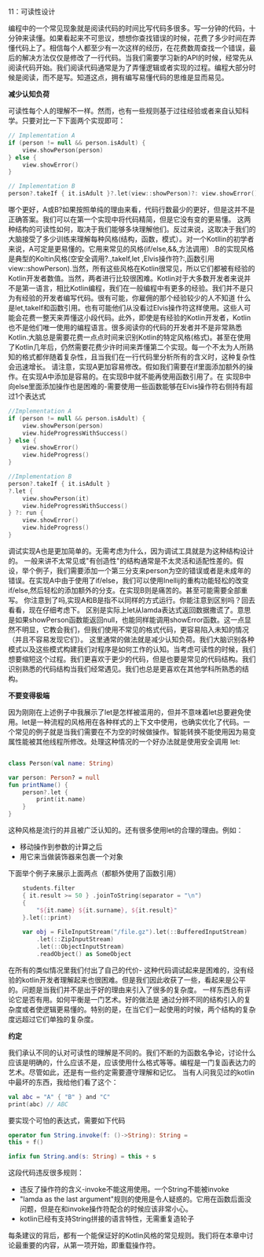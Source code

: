 11：可读性设计

编程中的一个常见现象就是阅读代码的时间比写代码多很多。写一分钟的代码，十分钟来读懂。如果看起来不可思议，想想你查找错误的时候，花费了多少时间在弄懂代码上了。相信每个人都至少有一次这样的经历，在花费数周查找一个错误，最后的解决方法仅仅是修改了一行代码。当我们需要学习新的API的时候，经常先从阅读代码开始。我们阅读代码通常是为了弄懂逻辑或者实现的过程。编程大部分时候是阅读，而不是写。知道这点，拥有编写易懂代码的思维是显而易见。

**减少认知负荷**

可读性每个人的理解不一样。然而，也有一些规则基于过往经验或者来自认知科学。只要对比一下下面两个实现即可：
```kotlin
// Implementation A 
if (person != null && person.isAdult) {
    view.showPerson(person)
} else {
    view.showError()
} 

// Implementation B
person?.takeIf { it.isAdult }?.let(view::showPerson)?: view.showError()
```
哪个更好，A或B?如果按照单纯的理由来看，代码行数最少的更好，但是这并不是正确答案。我们可以在第一个实现中将代码精简，但是它没有变的更易懂。
这两种结构的可读性如何，取决于我们能够多块理解他们。反过来说，这取决于我们的大脑接受了多少训练来理解每种风格(结构，函数，模式）。对一个Kotllin的初学者来说，A可定是更易懂的。它用来常见的风格(if/else,&&,方法调用）.B的实现风格是典型的Koltin风格(空安全调用?.,takeIf,let ,Elvis操作符?:,函数引用view::showPerson).当然，所有这些风格在Kotlin很常见，所以它们都被有经验的Kotlin开发者数值。当然，两者进行比较很困难。Kotlin对于大多数开发者来说并不是第一语言，相比Kotlin编程，我们在一般编程中有更多的经验。我们并不是只为有经验的开发者编写代码。很有可能，你雇佣的那个经验较少的人不知道 什么是let,takeIf和函数引用。也有可能他们从没看过Elvis操作符这样使用。这些人可能会花费一整天来弄懂这小段代码。此外，即使是有经验的Kotlin开发者，Kotlin也不是他们唯一使用的编程语言。很多阅读你的代码的开发者并不是非常熟悉Kotlin.大脑总是需要花费一点点时间来识别Kotlin的特定风格(格式)。甚至在使用了Kotlin几年后，仍然需要花费少许时间来弄懂第二个实现。每一个不太为人所熟知的格式都伴随着复杂性，且当我们在一行代码里分析所有的含义时，这种复杂性会迅速增长。
请注意，实现A更加容易修改。假如我们需要在if里面添加额外的操作。在实现A中添加是容易的。在实现B中就不能再使用函数引用了。在 实现B中向else里面添加操作也是困难的-需要使用一些函数能够在Elvis操作符右侧持有超过1个表达式 
```kotlin
//Implementation A
if (person != null && person.isAdult) {
    view.showPerson(person)
    view.hideProgressWithSuccess()
} else {
    view.showError()
    view.hideProgress()
}

//Implementation B
person?.takeIf { it.isAdult }
?.let {
    view.showPerson(it)
    view.hideProgressWithSuccess()
} ?: run {
    view.showError()
    view.hideProgress()
}
```
调试实现A也是更加简单的。无需考虑为什么，因为调试工具就是为这种结构设计的。
一般来讲不太常见或"有创造性"的结构通常是不太灵活和适配性差的。假设，举个例子，我们需要添加一个第三分支来person为空的错误或者是未成年的错误。在实现A中由于使用了if/else，我们可以使用Inellij的重构功能轻松的改变if/else,然后轻松的添加额外的分支。在实现B则是痛苦的。甚至可能需要全部重写。
你注意到了吗,实现A和B是指不以同样的方式运行。你能注意到区别吗？回去看看，现在仔细考虑下。
区别是实际上let从lamda表达式返回数据撒谎了。意思是如果showPerson函数能返回null，也能同样能调用showError函数。这一点显然不明显，它教会我们，但我们使用不常见的格式代码，更容易陷入未知的情况（并且不容易发现它们）。
这里通常的做法就是减少认知负荷。我们大脑识别各种模式以及这些模式构建我们对程序是如何工作的认知。当考虑可读性的时候，我们想要缩短这个过程。我们更喜欢于更少的代码，但是也要是常见的代码结构。我们识别熟悉的代码结构当我们经常遇见。我们也总是更喜欢在其他学科所熟悉的结构。

**不要变得极端**

因为刚刚在上述例子中我展示了let是怎样被滥用的，但并不意味着let总要避免使用。let是一种流程的风格用在各种样式的上下文中使用，也确实优化了代码。一个常见的例子就是当我们需要在不为空的时候做操作。智能转换不能使用因为易变属性能被其他线程所修改。处理这种情况的一个好办法就是使用安全调用 let:
```kotlin

class Person(val name: String)

var person: Person? = null
fun printName() {
    person?.let {
        print(it.name)
    }
}
```
这种风格是流行的并且被广泛认知的。还有很多使用let的合理的理由。例如：

- 移动操作到参数的计算之后
- 用它来当做装饰器来包裹一个对象

下面举个例子来展示上面两点（都额外使用了函数引用）
```kotlin
    students.filter
    { it.result >= 50 } .joinToString(separator = "\n")
    {
        "${it.name} ${it.surname}, ${it.result}"
    }.let(::print)
    
    var obj = FileInputStream("/file.gz").let(::BufferedInputStream)
        .let(::ZipInputStream)
        .let(::ObjectInputStream)
        .readObject() as SomeObject
```
在所有的类似情况里我们付出了自己的代价- 这种代码调试起来是困难的，没有经验的kotlin开发者理解起来也很困难。但是我们因此收获了一些，看起来是公平的。问题是当我们并不是出于好的理由来引入了很多的复杂度。
一样东西总有评论它是否有用。如何平衡是一门艺术。好的做法是 通过分辨不同的结构引入的复杂度或者使逻辑更易懂的。特别的是，在当它们一起使用的时候，两个结构的复杂度远超过它们单独的复杂度。

**约定**

我们承认不同的认对可读性的理解是不同的。我们不断的为函数名争论，讨论什么应该是明确的，什么应该不是，应该使用什么格式等等。编程是一门复函表达力的艺术。尽管如此，还是有一些约定需要遵守理解和记忆。
当有人问我见过的kotlin中最坏的东西，我给他们看了这个：
```kotlin
val abc = "A" { "B" } and "C"
print(abc) // ABC
```
要实现个可怕的表达式，需要如下代码
```kotlin
operator fun String.invoke(f: ()->String): String =
this + f()

infix fun String.and(s: String) = this + s
```
这段代码违反很多规则：

- 违反了操作符的含义-invoke不能这用使用。一个String不能被invoke
- "lamda as the last argument"规则的使用是令人疑惑的。它用在函数后面没问题，但是在和invoke操作符配合的时候应该非常小心。
- kotlin已经有支持String拼接的语言特性，无需重复造轮子

每条建议的背后，都有一个能保证好的Kotlin风格的常见规则。我们将在本章中讨论最重要的内容，从第一项开始，即重载操作符。

